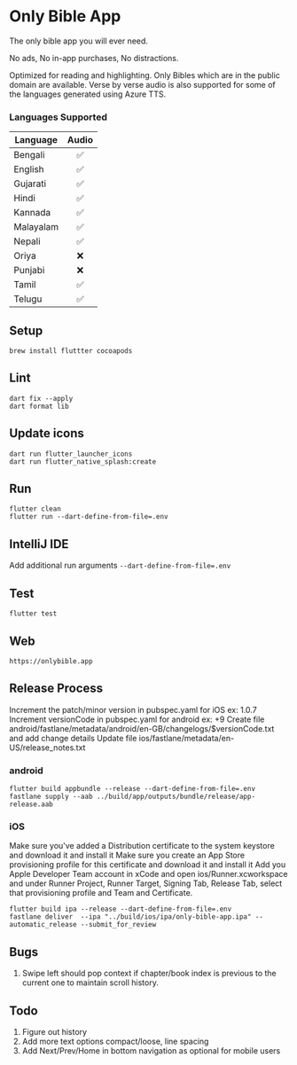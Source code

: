 # Only Bible App

The only bible app you will ever need.

No ads, No in-app purchases, No distractions.

Optimized for reading and highlighting.
Only Bibles which are in the public domain are available.
Verse by verse audio is also supported for some of the languages generated using Azure TTS.

### Languages Supported

| Language  | Audio |
|-----------|:-----:|
| Bengali   |   ✅   |
| English   |   ✅   |
| Gujarati  |   ✅   |
| Hindi     |   ✅   |
| Kannada   |   ✅   |
| Malayalam |   ✅   |
| Nepali    |   ✅   |
| Oriya     |   ❌   |
| Punjabi   |   ❌   |
| Tamil     |   ✅   |
| Telugu    |   ✅   |

## Setup

```agsl
brew install fluttter cocoapods
```

## Lint

```agsl
dart fix --apply
dart format lib
```

## Update icons

```agsl
dart run flutter_launcher_icons
dart run flutter_native_splash:create
```

## Run

```agsl
flutter clean
flutter run --dart-define-from-file=.env
```

## IntelliJ IDE
Add additional run arguments `--dart-define-from-file=.env`

## Test

```agsl
flutter test
```

## Web

```agsl
https://onlybible.app
```


## Release Process
Increment the patch/minor version in pubspec.yaml for iOS  ex: 1.0.7
Increment versionCode in pubspec.yaml for android  ex: +9
Create file android/fastlane/metadata/android/en-GB/changelogs/$versionCode.txt and add change details
Update file ios/fastlane/metadata/en-US/release_notes.txt

### android

```
flutter build appbundle --release --dart-define-from-file=.env
fastlane supply --aab ../build/app/outputs/bundle/release/app-release.aab
```

### iOS

Make sure you've added a Distribution certificate to the system keystore and download it and install it
Make sure you create an App Store provisioning profile for this certificate and download it and install it
Add you Apple Developer Team account in xCode and open ios/Runner.xcworkspace and under Runner Project,
Runner Target, Signing Tab, Release Tab, select that provisioning profile and Team and Certificate.

```
flutter build ipa --release --dart-define-from-file=.env
fastlane deliver  --ipa "../build/ios/ipa/only-bible-app.ipa" --automatic_release --submit_for_review
```

## Bugs

1. Swipe left should pop context if chapter/book index is previous to the current one to maintain scroll history.

## Todo

1. Figure out history
2. Add more text options compact/loose, line spacing
4. Add Next/Prev/Home in bottom navigation as optional for mobile users